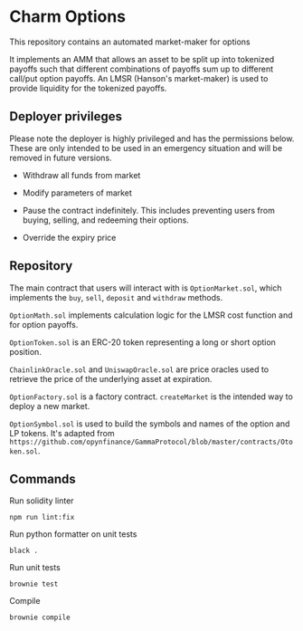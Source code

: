 # Charm Options

This repository contains an automated market-maker for options

It implements an AMM that allows an asset to be split up into tokenized payoffs such that
different combinations of payoffs sum up to different call/put option payoffs.
An LMSR (Hanson's market-maker) is used to provide liquidity for the tokenized
payoffs.


## Deployer privileges

Please note the deployer is highly privileged and has the permissions below. These are only intended to be used in an emergency situation and will be removed in future versions.

- Withdraw all funds from market

- Modify parameters of market

- Pause the contract indefinitely. This includes preventing users from buying, selling, and redeeming their options.

- Override the expiry price


## Repository

The main contract that users will interact with is `OptionMarket.sol`, which implements the `buy`, `sell`, `deposit` and `withdraw` methods.

`OptionMath.sol` implements calculation logic for the LMSR cost function and for option payoffs.

`OptionToken.sol` is an ERC-20 token representing a long or short option position.

`ChainlinkOracle.sol` and `UniswapOracle.sol` are price oracles used to retrieve the price of the underlying asset at expiration.

`OptionFactory.sol` is a factory contract. `createMarket` is the intended way to deploy a new market.

`OptionSymbol.sol` is used to build the symbols and names of the option and LP tokens. It's adapted from `https://github.com/opynfinance/GammaProtocol/blob/master/contracts/Otoken.sol`.


## Commands

Run solidity linter

```
npm run lint:fix
```

Run python formatter on unit tests

```
black .
```

Run unit tests

```
brownie test
```

Compile

```
brownie compile
```
